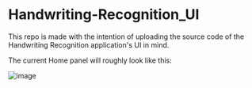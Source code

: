 # Handwriting-Recognition_UI
 This repo is made with the intention of uploading the source code of the Handwriting Recognition application's UI in mind.

 The current Home panel will roughly look like this:

 ![image](https://github.com/user-attachments/assets/3c9db338-cd37-4802-a83a-1103d57f604a)
